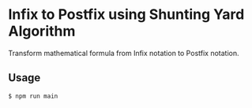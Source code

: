 # Infix to Postfix using Shunting Yard Algorithm

Transform mathematical formula from Infix notation to Postfix notation.

## Usage

```bash
$ npm run main
```